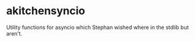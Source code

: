# akitchensyncio
Utility functions for asyncio which Stephan wished where in the stdlib but aren't.
